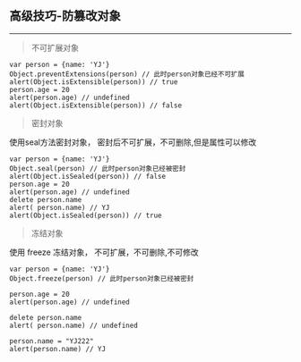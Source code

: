 ## 高级技巧-防篡改对象
--- 

>不可扩展对象

```
var person = {name: 'YJ'}
Object.preventExtensions(person) // 此时person对象已经不可扩展
alert(Object.isExtensible(person)) // true
person.age = 20
alert(person.age) // undefined
alert(Object.isExtensible(person)) // false
```

>密封对象

使用seal方法密封对象， 密封后不可扩展，不可删除,但是属性可以修改

```
var person = {name: 'YJ'}
Object.seal(person) // 此时person对象已经被密封
alert(Object.isSealed(person)) // false
person.age = 20
alert(person.age) // undefined
delete person.name
alert( person.name) // YJ
alert(Object.isSealed(person)) // true

```

>冻结对象

使用 freeze 冻结对象， 不可扩展，不可删除,不可修改

```
var person = {name: 'YJ'}
Object.freeze(person) // 此时person对象已经被密封

person.age = 20
alert(person.age) // undefined

delete person.name
alert( person.name) // undefined

person.name = "YJ222"
alert(person.name) // YJ

```